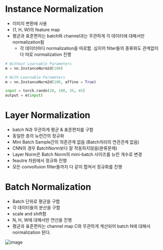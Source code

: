 # Instance Normalization

- 이미지 변환에 사용
- (1, H, W)의 feature map
- 평균과 표준편차는 batch와 channel과는 무관하게 각 데이터에 대해서만 normalization됨
  - 각 데이터마다 normalization을 따로함. 심지어 filter들의 종류와도 관계없이 다 따로 normalization 진행


```python
# Without Learnable Parameters
m = nn.InstanceNorm2d(100)

# With Learnable Parameters
m = nn.InstanceNorm2d(100, affine = True)

input = torch.randn(20, 100, 35, 45)
output = m(input)

```

# Layer Normalization
- batch N과 무관하게 평균 & 표준편차를 구함
- 동일한 층의 뉴런간의 정규화
- Mini Batch Sample간의 의존관계 없음 (Batch끼리의 연관관계 없음)
- CNN의 경우 BatchNorm보다 잘 작동하지않음(분류문제)
- Layer Norm은 Batch Norm의 mini-batch 사이즈를 뉴런 개수로 변경
- feautre 차원에서 정규화 진행
- 모든 convoltuion filter들까지 다 같이 합쳐서 정규화를 진행


# Batch Normalization
- Batch 단위로 평균을 구함
- 각 데이터들의 분산을 구함
- scale and shift함
- N, H, W에 대해서만 연산을 진행
- 평균과 표준편차는 channel map C와 무관하게 계산되어 batch N에 대해서 normalization 된다.


![image](https://user-images.githubusercontent.com/72767245/118239855-409d0c80-b4d5-11eb-853e-41673fbaf167.png)
